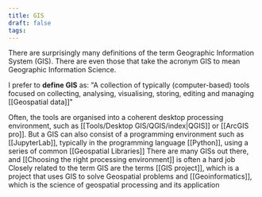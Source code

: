 ```yaml
---
title: GIS
draft: false
tags:
---
```

There are surprisingly many definitions of the term Geographic Information System (GIS). There are even those that take the acronym GIS to mean Geographic Information Science. 

I prefer to **define GIS** as:
	"A collection of typically (computer-based) tools focused on collecting, analysing, visualising, storing, editing and managing [[Geospatial data]]"

Often, the tools are organised into a coherent desktop processing environment, such as [[Tools/Desktop GIS/QGIS/index|QGIS]] or [[ArcGIS pro]]. But a GIS can also consist of a programming environment such as [[JupyterLab]], typically in the programming language [[Python]], using a series of common [[Geospatial Libraries]]
There are many GISs out there, and [[Choosing the right processing environment]] is often a hard job
Closely related to the term GIS are the terms [[GIS project]], which is a project that uses GIS to solve Geospatial problems and [[Geoinformatics]], which is the science of geospatial processing and its application